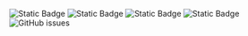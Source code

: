![Static Badge](https://img.shields.io/badge/blacklists-60-000000) ![Static Badge](https://img.shields.io/badge/blacklisted-3091036-cc0000) ![Static Badge](https://img.shields.io/badge/whitelisted-2242-00CC00) ![Static Badge](https://img.shields.io/badge/streaming_blacklist-28106-000000) ![GitHub issues](https://img.shields.io/github/issues/fabriziosalmi/blacklists)
